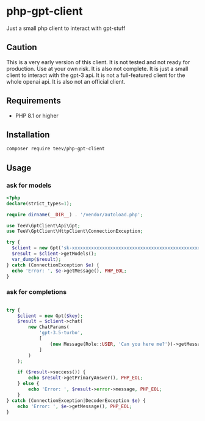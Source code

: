 # php-gpt-client

Just a small php client to interact with gpt-stuff

## Caution

This is a very early version of this client. It is not tested and not ready for production. Use at your own risk.
It is also not complete. It is just a small client to interact with the gpt-3 api.
It is not a full-featured client for the whole openai api.
It is also not an official client.

## Requirements

- PHP 8.1 or higher

## Installation

```bash
composer require teev/php-gpt-client
```

## Usage

### ask for models

```php
<?php
declare(strict_types=1);

require dirname(__DIR__) . '/vendor/autoload.php';

use TeeV\GptClient\Api\Gpt;
use TeeV\GptClient\HttpClient\ConnectionException;

try {
  $client = new Gpt('sk-xxxxxxxxxxxxxxxxxxxxxxxxxxxxxxxxxxxxxxxxxxxxxxxx');
  $result = $client->getModels();
  var_dump($result);
} catch (ConnectionException $e) {
  echo 'Error: ', $e->getMessage(), PHP_EOL;
}
```

### ask for completions

```php

try {
    $client = new Gpt($key);
    $result = $client->chat(
        new ChatParams(
            'gpt-3.5-turbo',
            [
                (new Message(Role::USER, 'Can you here me?'))->getMessage(),
            ]
        )
    );

    if ($result->success()) {
        echo $result->getPrimaryAnswer(), PHP_EOL;
    } else {
        echo 'Error: ', $result->error->message, PHP_EOL;
    }
} catch (ConnectionException|DecoderException $e) {
    echo 'Error: ', $e->getMessage(), PHP_EOL;
}
